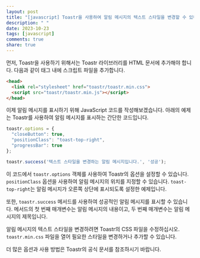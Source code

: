 ```yaml
---
layout: post
title: "[javascript] Toastr을 사용하여 알림 메시지의 텍스트 스타일을 변경할 수 있나요?"
description: " "
date: 2023-10-23
tags: [javascript]
comments: true
share: true
---
```


먼저, Toastr을 사용하기 위해서는 Toastr 라이브러리를 HTML 문서에 추가해야 합니다. 다음과 같이 <head> 태그 내에 스크립트 파일을 추가합니다.

```html
<head>
  <link rel="stylesheet" href="toastr/toastr.min.css">
  <script src="toastr/toastr.min.js"></script>
</head>
```

이제 알림 메시지를 표시하기 위해 JavaScript 코드를 작성해보겠습니다. 아래의 예제는 Toastr를 사용하여 알림 메시지를 표시하는 간단한 코드입니다.

```javascript
toastr.options = {
  "closeButton": true,
  "positionClass": "toast-top-right",
  "progressBar": true
};

toastr.success('텍스트 스타일을 변경하는 알림 메시지입니다.', '성공');
```

이 코드에서 `toastr.options` 객체를 사용하여 Toastr의 옵션을 설정할 수 있습니다. `positionClass` 옵션을 사용하여 알림 메시지의 위치를 지정할 수 있습니다. `toast-top-right`는 알림 메시지가 오른쪽 상단에 표시되도록 설정한 예제입니다. 

또한, `toastr.success` 메서드를 사용하여 성공적인 알림 메시지를 표시할 수 있습니다. 메서드의 첫 번째 매개변수는 알림 메시지의 내용이고, 두 번째 매개변수는 알림 메시지의 제목입니다.

알림 메시지의 텍스트 스타일을 변경하려면 Toastr의 CSS 파일을 수정하십시오. `toastr.min.css` 파일을 열어 필요한 스타일을 변경하거나 추가할 수 있습니다.

더 많은 옵션과 사용 방법은 Toastr의 공식 문서를 참조하시기 바랍니다.